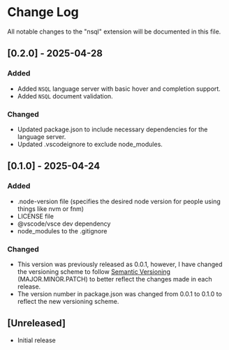 # Change Log

All notable changes to the "nsql" extension will be documented in this file.

## [0.2.0] - 2025-04-28

### Added

- Added `NSQL` language server with basic hover and completion support.
- Added `NSQL` document validation.

### Changed

- Updated package.json to include necessary dependencies for the language server.
- Updated .vscodeignore to exclude node_modules.

## [0.1.0] - 2025-04-24

### Added

- .node-version file (specifies the desired node version for people using things like nvm or fnm)
- LICENSE file
- @vscode/vsce dev dependency
- node_modules to the .gitignore

### Changed

- This version was previously released as 0.0.1, however, I have changed the versioning scheme to follow [Semantic Versioning](https://semver.org/) (MAJOR.MINOR.PATCH) to better reflect the changes made in each release.
- The version number in package.json was changed from 0.0.1 to 0.1.0 to reflect the new versioning scheme.

## [Unreleased]

- Initial release
